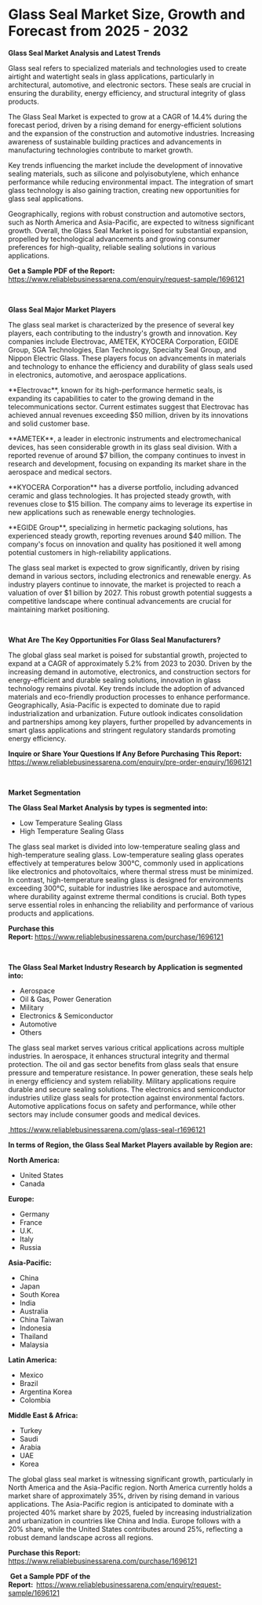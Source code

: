 <p><h1>Glass Seal Market Size, Growth and Forecast from 2025 - 2032</h1></p><p><strong>Glass Seal Market Analysis and Latest Trends</strong></p>
<p><p>Glass seal refers to specialized materials and technologies used to create airtight and watertight seals in glass applications, particularly in architectural, automotive, and electronic sectors. These seals are crucial in ensuring the durability, energy efficiency, and structural integrity of glass products. </p><p>The Glass Seal Market is expected to grow at a CAGR of 14.4% during the forecast period, driven by a rising demand for energy-efficient solutions and the expansion of the construction and automotive industries. Increasing awareness of sustainable building practices and advancements in manufacturing technologies contribute to market growth. </p><p>Key trends influencing the market include the development of innovative sealing materials, such as silicone and polyisobutylene, which enhance performance while reducing environmental impact. The integration of smart glass technology is also gaining traction, creating new opportunities for glass seal applications. </p><p>Geographically, regions with robust construction and automotive sectors, such as North America and Asia-Pacific, are expected to witness significant growth. Overall, the Glass Seal Market is poised for substantial expansion, propelled by technological advancements and growing consumer preferences for high-quality, reliable sealing solutions in various applications.</p></p>
<p><strong>Get a Sample PDF of the Report:&nbsp;</strong> <a href="https://www.reliablebusinessarena.com/enquiry/request-sample/1696121?utm_campaign=3088&utm_medium=2&utm_source=Github&utm_content=ia&utm_term=17042025&utm_id=glass-seal">https://www.reliablebusinessarena.com/enquiry/request-sample/1696121</a></p>
<p>&nbsp;</p>
<p><strong>Glass Seal Major Market Players</strong></p>
<p><p>The glass seal market is characterized by the presence of several key players, each contributing to the industry's growth and innovation. Key companies include Electrovac, AMETEK, KYOCERA Corporation, EGIDE Group, SGA Technologies, Elan Technology, Specialty Seal Group, and Nippon Electric Glass. These players focus on advancements in materials and technology to enhance the efficiency and durability of glass seals used in electronics, automotive, and aerospace applications.</p><p>**Electrovac**, known for its high-performance hermetic seals, is expanding its capabilities to cater to the growing demand in the telecommunications sector. Current estimates suggest that Electrovac has achieved annual revenues exceeding $50 million, driven by its innovations and solid customer base.</p><p>**AMETEK**, a leader in electronic instruments and electromechanical devices, has seen considerable growth in its glass seal division. With a reported revenue of around $7 billion, the company continues to invest in research and development, focusing on expanding its market share in the aerospace and medical sectors.</p><p>**KYOCERA Corporation** has a diverse portfolio, including advanced ceramic and glass technologies. It has projected steady growth, with revenues close to $15 billion. The company aims to leverage its expertise in new applications such as renewable energy technologies.</p><p>**EGIDE Group**, specializing in hermetic packaging solutions, has experienced steady growth, reporting revenues around $40 million. The company's focus on innovation and quality has positioned it well among potential customers in high-reliability applications.</p><p>The glass seal market is expected to grow significantly, driven by rising demand in various sectors, including electronics and renewable energy. As industry players continue to innovate, the market is projected to reach a valuation of over $1 billion by 2027. This robust growth potential suggests a competitive landscape where continual advancements are crucial for maintaining market positioning.</p></p>
<p>&nbsp;</p>
<p><strong>What Are The Key Opportunities For Glass Seal Manufacturers?</strong></p>
<p><p>The global glass seal market is poised for substantial growth, projected to expand at a CAGR of approximately 5.2% from 2023 to 2030. Driven by the increasing demand in automotive, electronics, and construction sectors for energy-efficient and durable sealing solutions, innovation in glass technology remains pivotal. Key trends include the adoption of advanced materials and eco-friendly production processes to enhance performance. Geographically, Asia-Pacific is expected to dominate due to rapid industrialization and urbanization. Future outlook indicates consolidation and partnerships among key players, further propelled by advancements in smart glass applications and stringent regulatory standards promoting energy efficiency.</p></p>
<p><strong>Inquire or Share Your Questions If Any Before Purchasing This Report:</strong> <a href="https://www.reliablebusinessarena.com/enquiry/pre-order-enquiry/1696121?utm_campaign=3088&utm_medium=2&utm_source=Github&utm_content=ia&utm_term=17042025&utm_id=glass-seal">https://www.reliablebusinessarena.com/enquiry/pre-order-enquiry/1696121</a></p>
<p>&nbsp;</p>
<p><strong>Market Segmentation</strong></p>
<p><strong>The Glass Seal Market Analysis by types is segmented into:</strong></p>
<p><ul><li>Low Temperature Sealing Glass</li><li>High Temperature Sealing Glass</li></ul></p>
<p><p>The glass seal market is divided into low-temperature sealing glass and high-temperature sealing glass. Low-temperature sealing glass operates effectively at temperatures below 300°C, commonly used in applications like electronics and photovoltaics, where thermal stress must be minimized. In contrast, high-temperature sealing glass is designed for environments exceeding 300°C, suitable for industries like aerospace and automotive, where durability against extreme thermal conditions is crucial. Both types serve essential roles in enhancing the reliability and performance of various products and applications.</p></p>
<p><strong>Purchase this Report:&nbsp;</strong><a href="https://www.reliablebusinessarena.com/purchase/1696121?utm_campaign=3088&utm_medium=2&utm_source=Github&utm_content=ia&utm_term=17042025&utm_id=glass-seal">https://www.reliablebusinessarena.com/purchase/1696121</a></p>
<p>&nbsp;</p>
<p><strong>The Glass Seal Market Industry Research by Application is segmented into:</strong></p>
<p><ul><li>Aerospace</li><li>Oil & Gas, Power Generation</li><li>Military</li><li>Electronics & Semiconductor</li><li>Automotive</li><li>Others</li></ul></p>
<p><p>The glass seal market serves various critical applications across multiple industries. In aerospace, it enhances structural integrity and thermal protection. The oil and gas sector benefits from glass seals that ensure pressure and temperature resistance. In power generation, these seals help in energy efficiency and system reliability. Military applications require durable and secure sealing solutions. The electronics and semiconductor industries utilize glass seals for protection against environmental factors. Automotive applications focus on safety and performance, while other sectors may include consumer goods and medical devices.</p></p>
<p><a href="https://www.reliablebusinessarena.com/glass-seal-r1696121?utm_campaign=3088&utm_medium=2&utm_source=Github&utm_content=ia&utm_term=17042025&utm_id=glass-seal">&nbsp;https://www.reliablebusinessarena.com/glass-seal-r1696121</a></p>
<p><strong>In terms of Region, the Glass Seal Market Players available by Region are:</strong></p>
<p>
    <p> <strong> North America: </strong>
        <ul>
            <li>United States</li>
            <li>Canada</li>
        </ul>
        </p> 
    <p> <strong> Europe: </strong>
        <ul>
            <li>Germany</li>
            <li>France</li>
            <li>U.K.</li>
            <li>Italy</li>
            <li>Russia</li>
        </ul>
        </p> 
    <p> <strong> Asia-Pacific: </strong>
        <ul>
            <li>China</li>
            <li>Japan</li>
            <li>South Korea</li>
            <li>India</li>
            <li>Australia</li>
            <li>China Taiwan</li>
            <li>Indonesia</li>
            <li>Thailand</li>
            <li>Malaysia</li>
        </ul>
        </p> 
    <p> <strong> Latin America: </strong>
        <ul>
            <li>Mexico</li>
            <li>Brazil</li>
            <li>Argentina Korea</li>
            <li>Colombia</li>
        </ul>
        </p> 
    <p> <strong> Middle East & Africa: </strong>
        <ul>
            <li>Turkey</li>
            <li>Saudi</li>
            <li>Arabia</li>
            <li>UAE</li>
            <li>Korea</li>
        </ul>
    </p>
    </p>
<p><p>The global glass seal market is witnessing significant growth, particularly in North America and the Asia-Pacific region. North America currently holds a market share of approximately 35%, driven by rising demand in various applications. The Asia-Pacific region is anticipated to dominate with a projected 40% market share by 2025, fueled by increasing industrialization and urbanization in countries like China and India. Europe follows with a 20% share, while the United States contributes around 25%, reflecting a robust demand landscape across all regions.</p></p>
<p><strong>Purchase this Report: </strong><a href="https://www.reliablebusinessarena.com/purchase/1696121?utm_campaign=3088&utm_medium=2&utm_source=Github&utm_content=ia&utm_term=17042025&utm_id=glass-seal">https://www.reliablebusinessarena.com/purchase/1696121</a></p>
<p>&nbsp;<strong>Get a Sample PDF of the Report:&nbsp;&nbsp;</strong><a href="https://www.reliablebusinessarena.com/enquiry/request-sample/1696121?utm_campaign=3088&utm_medium=2&utm_source=Github&utm_content=ia&utm_term=17042025&utm_id=glass-seal">https://www.reliablebusinessarena.com/enquiry/request-sample/1696121</a></p>
<p><strong></strong></p>
<p><p></p><p></p><p></p></p>